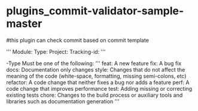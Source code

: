 # plugins_commit-validator-sample-master

#this plugin can check commit based on commit template

'''<subject>
<BLANK LINE>
Module:
Type:
Project:
Tracking-id:
'''

-Type
Must be one of the following:
'''
feat: A new feature
fix: A bug fix
docs: Documentation only changes
style: Changes that do not affect the meaning of the code (white-space, formatting, missing semi-colons, etc)
refactor: A code change that neither fixes a bug nor adds a feature
perf: A code change that improves performance
test: Adding missing or correcting existing tests
chore: Changes to the build process or auxiliary tools and libraries such as documentation generation
'''
